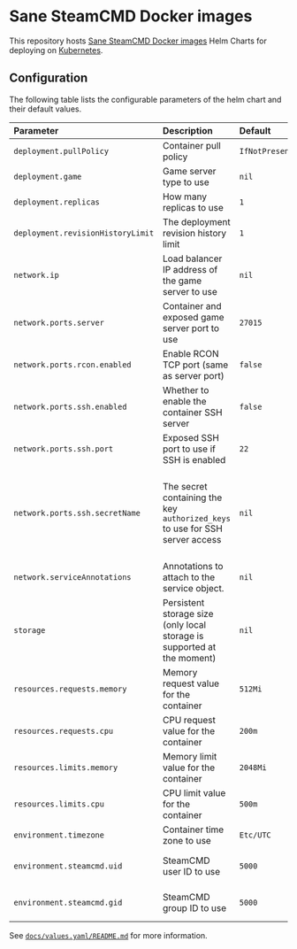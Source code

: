 # Sane SteamCMD Docker images

This repository hosts [Sane SteamCMD Docker images](https://github.com/thetredev/steamcmd) Helm Charts for deploying on [Kubernetes](https://kubernetes.io).

## Configuration
The following table lists the configurable parameters of the helm chart and their default values.

| Parameter                         | Description                                                                                | Default         | Required |
|:----------------------------------|:-------------------------------------------------------------------------------------------|:----------------|:---------|
| `deployment.pullPolicy`           | Container pull policy                                                                      | `IfNotPresent`  | no  |
| `deployment.game`                 | Game server type to use                                                                    | `nil`           | yes |
| `deployment.replicas`             | How many replicas to use                                                                   | `1`             | no |
| `deployment.revisionHistoryLimit` | The deployment revision history limit                                                      | `1`             | no |
| `network.ip`                      | Load balancer IP address of the game server to use                                         | `nil`           | yes |
| `network.ports.server`            | Container and exposed game server port to use                                              | `27015`         | no  |
| `network.ports.rcon.enabled`      | Enable RCON TCP port (same as server port)                                                 | `false`         | yes |
| `network.ports.ssh.enabled`       | Whether to enable the container SSH server                                                 | `false`         | yes |
| `network.ports.ssh.port`          | Exposed SSH port to use if SSH is enabled                                                  | `22`            | no  |
| `network.ports.ssh.secretName`    | The secret containing the key `authorized_keys` to use for SSH server access               | `nil`           | yes if SSH is enabled, and cannot be `nil` if SSH is enabled |
| `network.serviceAnnotations`    | Annotations to attach to the service object.                | `nil`           | no |
| `storage`                         | Persistent storage size (only local storage is supported at the moment)                    | `nil`           | yes, cannot be `nil` |
| `resources.requests.memory`       | Memory request value for the container                                                     | `512Mi`         | no |
| `resources.requests.cpu`          | CPU request value for the  container                                                       | `200m`          | no |
| `resources.limits.memory`         | Memory limit value for the container                                                       | `2048Mi`        | no |
| `resources.limits.cpu`            | CPU limit value for the  container                                                         | `500m`          | no |
| `environment.timezone`            | Container time zone to use                                                                 | `Etc/UTC`       | no |
| `environment.steamcmd.uid`        | SteamCMD user ID to use                                                                    | `5000`          | no, only set if you have to |
| `environment.steamcmd.gid`        | SteamCMD group ID to use                                                                   | `5000`          | no, only set if you have to |

See [`docs/values.yaml/README.md`](./docs/values.yaml/README.md) for more information.
